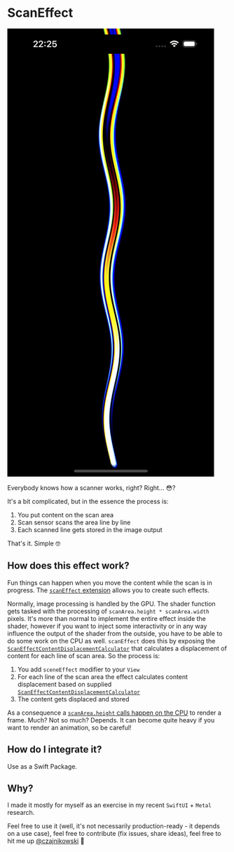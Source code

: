 # ScanEffect

![](https://raw.githubusercontent.com/Czajnikowski/ScanEffect/main/scan-effect.gif)

Everybody knows how a scanner works, right? Right... 😳?

It's a bit complicated, but in the essence the process is:
1. You put content on the scan area
2. Scan sensor scans the area line by line
3. Each scanned line gets stored in the image output

That's it. Simple 🤓

## How does this effect work?

Fun things can happen when you move the content while the scan is in progress. The [`scanEffect` extension](https://github.com/Czajnikowski/ScanEffect/blob/main/Sources/ScanEffect/ScanEffect.swift#L11-L41) allows you to create such effects.

Normally, image processing is handled by the GPU. The shader function gets tasked with the processing of `scanArea.height * scanArea.width` pixels. It's more than normal to implement the entire effect inside the shader, however if you want to inject some interactivity or in any way influence the output of the shader from the outside, you have to be able to do some work on the CPU as well. `scanEffect` does this by exposing the [`ScanEffectContentDisplacementCalculator`](https://github.com/Czajnikowski/ScanEffect/blob/main/Sources/ScanEffect/ScanEffectContentDisplacementCalculator.swift#L11-L32) that calculates a displacement of content for each line of scan area. So the process is:

1. You add `sceneEffect` modifier to your `View`
2. For each line of the scan area the effect calculates content displacement based on supplied [`ScanEffectContentDisplacementCalculator`](https://github.com/Czajnikowski/ScanEffect/blob/main/Sources/ScanEffect/ScanEffectContentDisplacementCalculator.swift#L11-L32)
3. The content gets displaced and stored

As a consequence a [`scanArea.height` calls happen on the CPU](https://github.com/Czajnikowski/ScanEffect/blob/main/Sources/ScanEffect/ScanEffect.swift#L115-L128) to render a frame. Much? Not so much? Depends. It can become quite heavy if you want to render an animation, so be careful!

## How do I integrate it?

Use as a Swift Package.

## Why?

I made it mostly for myself as an exercise in my recent `SwiftUI` + `Metal` research.

Feel free to use it (well, it's not necessarily production-ready - it depends on a use case), feel free to contribute (fix issues, share ideas), feel free to hit me up [@czajnikowski](https://twitter.com/czajnikowski) 👋
